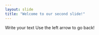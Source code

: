 ```yaml
---
layout: slide
title: "Welcome to our second slide!"
---
```

Write your text
Use the left arrow to go back!
